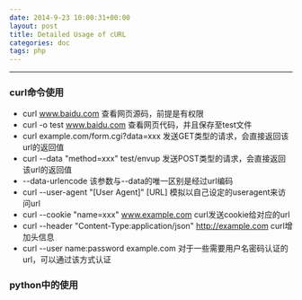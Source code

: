 ```yaml
---
date: 2014-9-23 10:00:31+00:00
layout: post
title: Detailed Usage of cURL
categories: doc
tags: php
---
```


----------


### curl命令使用

- curl www.baidu.com                   查看网页源码，前提是有权限
- curl -o test www.baidu.com           查看网页代码，并且保存至test文件
- curl example.com/form.cgi?data=xxx   发送GET类型的请求，会直接返回该url的返回值
- curl --data "method=xxx" test/envup  发送POST类型的请求，会直接返回该url的返回值
- --data-urlencode 该参数与--data的唯一区别是经过url编码
- curl --user-agent "[User Agent]" [URL] 模拟以自己设定的useragent来访问url
- curl --cookie "name=xxx" www.example.com curl发送cookie给对应的url
- curl --header "Content-Type:application/json" http://example.com  curl增加头信息
- curl --user name:password example.com 对于一些需要用户名密码认证的url，可以通过该方式认证

### python中的使用
